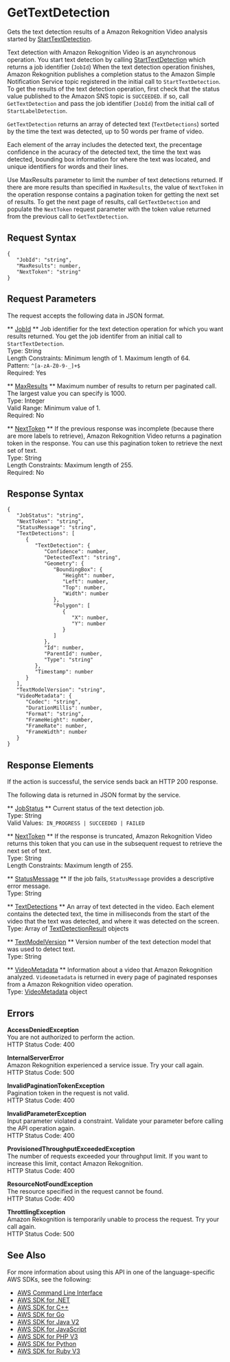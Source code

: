 # GetTextDetection<a name="API_GetTextDetection"></a>

Gets the text detection results of a Amazon Rekognition Video analysis started by [StartTextDetection](API_StartTextDetection.md)\.

Text detection with Amazon Rekognition Video is an asynchronous operation\. You start text detection by calling [StartTextDetection](API_StartTextDetection.md) which returns a job identifier \(`JobId`\) When the text detection operation finishes, Amazon Rekognition publishes a completion status to the Amazon Simple Notification Service topic registered in the initial call to `StartTextDetection`\. To get the results of the text detection operation, first check that the status value published to the Amazon SNS topic is `SUCCEEDED`\. if so, call `GetTextDetection` and pass the job identifier \(`JobId`\) from the initial call of `StartLabelDetection`\.

 `GetTextDetection` returns an array of detected text \(`TextDetections`\) sorted by the time the text was detected, up to 50 words per frame of video\.

Each element of the array includes the detected text, the precentage confidence in the acuracy of the detected text, the time the text was detected, bounding box information for where the text was located, and unique identifiers for words and their lines\.

Use MaxResults parameter to limit the number of text detections returned\. If there are more results than specified in `MaxResults`, the value of `NextToken` in the operation response contains a pagination token for getting the next set of results\. To get the next page of results, call `GetTextDetection` and populate the `NextToken` request parameter with the token value returned from the previous call to `GetTextDetection`\.

## Request Syntax<a name="API_GetTextDetection_RequestSyntax"></a>

```
{
   "JobId": "string",
   "MaxResults": number,
   "NextToken": "string"
}
```

## Request Parameters<a name="API_GetTextDetection_RequestParameters"></a>

The request accepts the following data in JSON format\.

 ** [JobId](#API_GetTextDetection_RequestSyntax) **   <a name="rekognition-GetTextDetection-request-JobId"></a>
Job identifier for the text detection operation for which you want results returned\. You get the job identifer from an initial call to `StartTextDetection`\.  
Type: String  
Length Constraints: Minimum length of 1\. Maximum length of 64\.  
Pattern: `^[a-zA-Z0-9-_]+$`   
Required: Yes

 ** [MaxResults](#API_GetTextDetection_RequestSyntax) **   <a name="rekognition-GetTextDetection-request-MaxResults"></a>
Maximum number of results to return per paginated call\. The largest value you can specify is 1000\.  
Type: Integer  
Valid Range: Minimum value of 1\.  
Required: No

 ** [NextToken](#API_GetTextDetection_RequestSyntax) **   <a name="rekognition-GetTextDetection-request-NextToken"></a>
If the previous response was incomplete \(because there are more labels to retrieve\), Amazon Rekognition Video returns a pagination token in the response\. You can use this pagination token to retrieve the next set of text\.  
Type: String  
Length Constraints: Maximum length of 255\.  
Required: No

## Response Syntax<a name="API_GetTextDetection_ResponseSyntax"></a>

```
{
   "JobStatus": "string",
   "NextToken": "string",
   "StatusMessage": "string",
   "TextDetections": [ 
      { 
         "TextDetection": { 
            "Confidence": number,
            "DetectedText": "string",
            "Geometry": { 
               "BoundingBox": { 
                  "Height": number,
                  "Left": number,
                  "Top": number,
                  "Width": number
               },
               "Polygon": [ 
                  { 
                     "X": number,
                     "Y": number
                  }
               ]
            },
            "Id": number,
            "ParentId": number,
            "Type": "string"
         },
         "Timestamp": number
      }
   ],
   "TextModelVersion": "string",
   "VideoMetadata": { 
      "Codec": "string",
      "DurationMillis": number,
      "Format": "string",
      "FrameHeight": number,
      "FrameRate": number,
      "FrameWidth": number
   }
}
```

## Response Elements<a name="API_GetTextDetection_ResponseElements"></a>

If the action is successful, the service sends back an HTTP 200 response\.

The following data is returned in JSON format by the service\.

 ** [JobStatus](#API_GetTextDetection_ResponseSyntax) **   <a name="rekognition-GetTextDetection-response-JobStatus"></a>
Current status of the text detection job\.  
Type: String  
Valid Values:` IN_PROGRESS | SUCCEEDED | FAILED` 

 ** [NextToken](#API_GetTextDetection_ResponseSyntax) **   <a name="rekognition-GetTextDetection-response-NextToken"></a>
If the response is truncated, Amazon Rekognition Video returns this token that you can use in the subsequent request to retrieve the next set of text\.  
Type: String  
Length Constraints: Maximum length of 255\.

 ** [StatusMessage](#API_GetTextDetection_ResponseSyntax) **   <a name="rekognition-GetTextDetection-response-StatusMessage"></a>
If the job fails, `StatusMessage` provides a descriptive error message\.  
Type: String

 ** [TextDetections](#API_GetTextDetection_ResponseSyntax) **   <a name="rekognition-GetTextDetection-response-TextDetections"></a>
An array of text detected in the video\. Each element contains the detected text, the time in milliseconds from the start of the video that the text was detected, and where it was detected on the screen\.  
Type: Array of [TextDetectionResult](API_TextDetectionResult.md) objects

 ** [TextModelVersion](#API_GetTextDetection_ResponseSyntax) **   <a name="rekognition-GetTextDetection-response-TextModelVersion"></a>
Version number of the text detection model that was used to detect text\.  
Type: String

 ** [VideoMetadata](#API_GetTextDetection_ResponseSyntax) **   <a name="rekognition-GetTextDetection-response-VideoMetadata"></a>
Information about a video that Amazon Rekognition analyzed\. `Videometadata` is returned in every page of paginated responses from a Amazon Rekognition video operation\.  
Type: [VideoMetadata](API_VideoMetadata.md) object

## Errors<a name="API_GetTextDetection_Errors"></a>

 **AccessDeniedException**   
You are not authorized to perform the action\.  
HTTP Status Code: 400

 **InternalServerError**   
Amazon Rekognition experienced a service issue\. Try your call again\.  
HTTP Status Code: 500

 **InvalidPaginationTokenException**   
Pagination token in the request is not valid\.  
HTTP Status Code: 400

 **InvalidParameterException**   
Input parameter violated a constraint\. Validate your parameter before calling the API operation again\.  
HTTP Status Code: 400

 **ProvisionedThroughputExceededException**   
The number of requests exceeded your throughput limit\. If you want to increase this limit, contact Amazon Rekognition\.  
HTTP Status Code: 400

 **ResourceNotFoundException**   
The resource specified in the request cannot be found\.  
HTTP Status Code: 400

 **ThrottlingException**   
Amazon Rekognition is temporarily unable to process the request\. Try your call again\.  
HTTP Status Code: 500

## See Also<a name="API_GetTextDetection_SeeAlso"></a>

For more information about using this API in one of the language\-specific AWS SDKs, see the following:
+  [AWS Command Line Interface](https://docs.aws.amazon.com/goto/aws-cli/rekognition-2016-06-27/GetTextDetection) 
+  [AWS SDK for \.NET](https://docs.aws.amazon.com/goto/DotNetSDKV3/rekognition-2016-06-27/GetTextDetection) 
+  [AWS SDK for C\+\+](https://docs.aws.amazon.com/goto/SdkForCpp/rekognition-2016-06-27/GetTextDetection) 
+  [AWS SDK for Go](https://docs.aws.amazon.com/goto/SdkForGoV1/rekognition-2016-06-27/GetTextDetection) 
+  [AWS SDK for Java V2](https://docs.aws.amazon.com/goto/SdkForJavaV2/rekognition-2016-06-27/GetTextDetection) 
+  [AWS SDK for JavaScript](https://docs.aws.amazon.com/goto/AWSJavaScriptSDK/rekognition-2016-06-27/GetTextDetection) 
+  [AWS SDK for PHP V3](https://docs.aws.amazon.com/goto/SdkForPHPV3/rekognition-2016-06-27/GetTextDetection) 
+  [AWS SDK for Python](https://docs.aws.amazon.com/goto/boto3/rekognition-2016-06-27/GetTextDetection) 
+  [AWS SDK for Ruby V3](https://docs.aws.amazon.com/goto/SdkForRubyV3/rekognition-2016-06-27/GetTextDetection) 